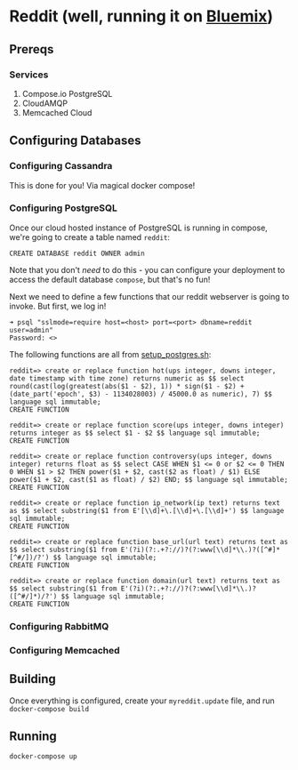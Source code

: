 # Reddit (well, running it on [Bluemix](https://bluemix.net))

## Prereqs

### Services

  1. Compose.io PostgreSQL
  1. CloudAMQP
  1. Memcached Cloud
  
## Configuring Databases

### Configuring Cassandra

This is done for you! Via magical docker compose!

### Configuring PostgreSQL

Once our cloud hosted instance of PostgreSQL is running in compose,
we're going to create a table named `reddit`:

```PLpgSQL
CREATE DATABASE reddit OWNER admin
```

Note that you don't *need* to do this - you can configure your
deployment to access the default database `compose`, but that's no fun!


Next we need to define a few functions that our reddit webserver is
going to invoke. But first, we log in!

```shell
➜ psql "sslmode=require host=<host> port=<port> dbname=reddit user=admin"
Password: <>
```

The following functions are all from [setup_postgres.sh](https://github.com/reddit/reddit/blob/master/install/setup_postgres.sh):

```shell
reddit=> create or replace function hot(ups integer, downs integer, date timestamp with time zone) returns numeric as $$ select round(cast(log(greatest(abs($1 - $2), 1)) * sign($1 - $2) + (date_part('epoch', $3) - 1134028003) / 45000.0 as numeric), 7) $$ language sql immutable;
CREATE FUNCTION

reddit=> create or replace function score(ups integer, downs integer) returns integer as $$ select $1 - $2 $$ language sql immutable;
CREATE FUNCTION

reddit=> create or replace function controversy(ups integer, downs integer) returns float as $$ select CASE WHEN $1 <= 0 or $2 <= 0 THEN 0 WHEN $1 > $2 THEN power($1 + $2, cast($2 as float) / $1) ELSE power($1 + $2, cast($1 as float) / $2) END; $$ language sql immutable;
CREATE FUNCTION

reddit=> create or replace function ip_network(ip text) returns text as $$ select substring($1 from E'[\\d]+\.[\\d]+\.[\\d]+') $$ language sql immutable;
CREATE FUNCTION

reddit=> create or replace function base_url(url text) returns text as $$ select substring($1 from E'(?i)(?:.+?://)?(?:www[\\d]*\\.)?([^#]*[^#/])/?') $$ language sql immutable;
CREATE FUNCTION

reddit=> create or replace function domain(url text) returns text as $$ select substring($1 from E'(?i)(?:.+?://)?(?:www[\\d]*\\.)?([^#/]*)/?') $$ language sql immutable;
CREATE FUNCTION
```

### Configuring RabbitMQ

### Configuring Memcached

## Building

Once everything is configured, create your `myreddit.update` file, and
run `docker-compose build`

## Running

`docker-compose up`
